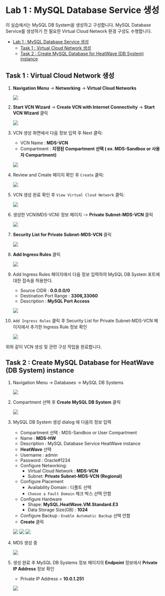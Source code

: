# Lab 1 : MySQL Database Service 생성

이 실습에서는 MySQL DB System을 생성하고 구성합니다.  MySQL Database Service를 생성하기 전 필요한 Virtual Cloud Network 환경 구성도 수행합니다.

- [Lab 1 : MySQL Database Service 생성](#lab-1--mysql-database-service-생성)
  - [Task 1 : Virtual Cloud Network 생성](#task-1--virtual-cloud-network-생성)
  - [Task 2 :  Create MySQL Database for HeatWave (DB System) instance](#task-2---create-mysql-database-for-heatwave-db-system-instance)

## Task 1 : Virtual Cloud Network 생성

1. **Navigation Menu** -> **Networking** -> **Virtual Cloud Networks**

    ![](images/vcn01.png)

2. **Start VCN Wizard** -> **Create VCN with Internet Connectivity** -> **Start VCN Wizard** 클릭

    ![](images/vcn02.png)

3. VCN 생성 화면에서 다음 정보 입력 후 Next 클릭:
    - VCN Name : **MDS-VCN**
    - Compartment : **지정된 Compartment 선택 ( ex. MDS-Sandbox or 사용자 Compartment)**

    ![](images/vcn03.png)

4. Review and Create 페이지 확인 후  `Create` 클릭:

    ![](images/vcn04.png)

5. VCN 생성 완료 확인 후 `View Virtual Cloud Network` 클릭:

    ![](images/vcn05.png)

6. 생성한 VCN(MDS-VCN) 정보 페이지 -> **Private Subnet-MDS-VCN** 클릭

    ![](images/vcn06.png)

7. **Security List for Private Subnet-MDS-VCN** 클릭

    ![](images/vcn07.png)

8. **Add Ingress Rules** 클릭

    ![](images/vcn08.png)

9.  Add Ingress Rules 페이지에서 다음 정보 입력하여 MySQL DB System 포트에 대한 접속을 허용한다.

    - Source CIDR : **0.0.0.0/0**
    - Destination Port Range : **3306,33060**
    - Description : **MySQL Port Access**

    ![](images/vcn09.png)

10. `Add Ingress Rules` 클릭 후 Security List for Private Subnet-MDS-VCN 페이지에서 추가한 Ingress Rule 정보 확인

    ![](images/vcn10.png)

위와 같이 VCN 생성 및 관련 구성 작업을 완료합니다.


## Task 2 :  Create MySQL Database for HeatWave (DB System) instance

1. Navigation Menu -> Databases -> MySQL DB Systems

    ![](images/mds01.png)

2. Compartment 선택 후 **Create MySQL DB System** 클릭

    ![](images/mds02.png)

3. MySQL DB System 생성 dialog 에 다음의 정보 입력
    - Compartment 선택 : MDS-Sandbox or User Compartment
    - Name : **MDS-HW**
    - Description : MySQL Database Service HeatWave instance
    - **HeatWave** 선택
    - Username : admin
    - Password : Oracle#1234
    - Configure Networking:
        + Virtual Cloud Network : **MDS-VCN**
        + Subnet: **Private Subnet-MDS-VCN (Regional)**
    - Configure Placement
        + Availability Domain : 디폴트 선택
        + `Choose a Fault Domain` 체크 박스 선택 안함
    - Configure Hardware
        + Shape: **MySQL.HeatWave.VM.Standard.E3**
        + Data Storage Size(GB) : **1024**
    - Configure Backup : `Enable Automatic Backup` 선택 안함
    - **Create** 클릭
  
    ![](images/mds03-1.png)
    ![](images/mds03-2.png)
    ![](images/mds03-3.png)

4. MDS 생성 중

    ![](images/mds04-1.png)

5. 생성 완료 후 MySQL DB Systems 정보 페이지의 **Endpoint** 정보에서 **Private IP Address** 정보 확인
    - Private IP Address = **10.0.1.251**
 
    ![](images/mds04-2.png)


